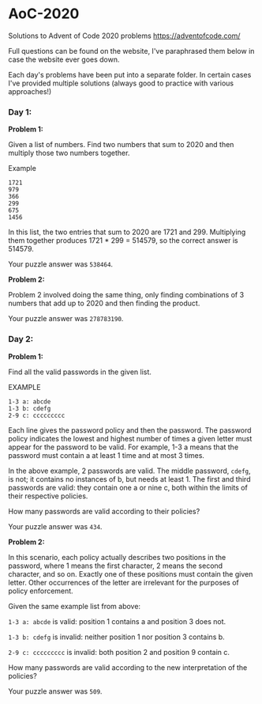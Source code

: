 # AoC-2020

Solutions to Advent of Code 2020 problems https://adventofcode.com/

Full questions can be found on the website, I've paraphrased them below in case the website ever goes down. 

Each day's problems have been put into a separate folder. In certain cases I've provided multiple solutions (always good to practice with various approaches!)

### Day 1:

**Problem 1:**

Given a list of numbers. Find two numbers that sum to 2020 and then multiply those two numbers together.

Example 
```
1721
979
366
299
675
1456
```
In this list, the two entries that sum to 2020 are 1721 and 299. Multiplying them together produces 1721 * 299 = 514579, so the correct answer is 514579.

Your puzzle answer was `538464`.

**Problem 2:**

Problem 2 involved doing the same thing, only finding combinations of 3 numbers that add up to 2020 and then finding the product.

Your puzzle answer was `278783190`.

### Day 2:

**Problem 1:**

Find all the valid passwords in the given list.

EXAMPLE
```
1-3 a: abcde
1-3 b: cdefg
2-9 c: ccccccccc
```

Each line gives the password policy and then the password. The password policy indicates the lowest and highest number of times a given letter must appear for the password to be valid. For example, 1-3 a means that the password must contain a at least 1 time and at most 3 times.

In the above example, 2 passwords are valid. The middle password, `cdefg`, is not; it contains no instances of b, but needs at least 1. The first and third passwords are valid: they contain one a or nine c, both within the limits of their respective policies.

How many passwords are valid according to their policies?

Your puzzle answer was `434`.

**Problem 2:**

In this scenario, each policy actually describes two positions in the password, where 1 means the first character, 2 means the second character, and so on. Exactly one of these positions must contain the given letter. Other occurrences of the letter are irrelevant for the purposes of policy enforcement.

Given the same example list from above:

`1-3 a: abcde` is valid: position 1 contains a and position 3 does not.

`1-3 b: cdefg` is invalid: neither position 1 nor position 3 contains b.

`2-9 c: ccccccccc` is invalid: both position 2 and position 9 contain c.

How many passwords are valid according to the new interpretation of the policies?

Your puzzle answer was `509`.